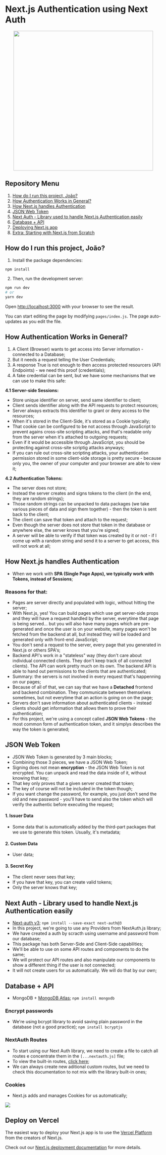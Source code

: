 # Next.js Authentication using Next Auth

<div align="center">
  <img src="https://raw.githubusercontent.com/joaolessab/next.js-authentication/main/repo-media/logo.png" width="450">
</div>

## Repository Menu
1. [How do I run this project, João?](https://github.com/joaolessab/next.js-authentication#how-do-i-run-this-project-jo%C3%A3o)
2. [How Authentication Works in General?](https://github.com/joaolessab/next.js-authentication#how-authentication-works-in-general)
3. [How Next.js handles Authentication](https://github.com/joaolessab/next.js-authentication#how-nextjs-handles-authentication)
4. [JSON Web Token](https://github.com/joaolessab/next.js-authentication#json-web-token)
5. [Next Auth - Library used to handle Next.js Authentication easily](https://github.com/joaolessab/next.js-authentication#next-auth---library-used-to-handle-nextjs-authentication-easily)
6. [Database + API](https://github.com/joaolessab/next.js-authentication#database--api)
7. [Deploying Next.js app](https://github.com/joaolessab/next.js-authentication#deploy-on-vercel)
8. [Extra: Starting with Next.js from Scratch](https://github.com/joaolessab/next.js-authentication)

## How do I run this project, João?
1. Install the package dependencies:
```bash
npm install
```

2. Then, run the development server:
```bash
npm run dev
# or
yarn dev
```

Open [http://localhost:3000](http://localhost:3000) with your browser to see the result.

You can start editing the page by modifying `pages/index.js`. The page auto-updates as you edit the file.

## How Authentication Works in General?
1. A Client (Browser) wants to get access into Server information - connected to a Database;
2. But it needs a request telling the User Credentials;
3. A response True is not enough to then access protected resourcers (API Endpoints) - we need this proof (credentials);
4. A fake credential can be sent, but we have some mechanisms that we can use to make this safe:

<b>4.1 Server-side Sessions:</b>
- Store unique identifier on server, send same identifier to client;
- Client sends identifier along with the API requests to protect resources;
- Server always extracts this identifier to grant or deny access to the resources;
- When it's stored in the Client-Side, it's stored as a Cookie typically;
- That cookie can be configured to be not access through JavaScript to prevent agains cross-site scripting attacks, and that's readable only from the server when it's attached to outgoing requests;
- Even if it would be accessible through JavaScript, you should be protecting against cross-site scriptig attacks anyways;
- If you can rule out cross-site scripting attacks, your authentication permission stored in some client-side storage is pretty secure - because only you, the owner of your computer and your browser are able to view it;

<b>4.2 Authentication Tokens:</b>
- The server does not store;
- Instead the server creates and signs tokens to the client (in the end, they are random strings);
- Those random strings can be unpacked to data packages (we take various pieces of data and sign them together) - then the token is sent back to the client;
- The client can save that token and attach to the request;
- Even though the server does not store that token in the database or anywhere else, the server knows that you're signed;
- A server will be able to verify if that token was created by it or not - if I come up with a random string and send it to a server to get access, this will not work at all;

## How Next.js handles Authentication
- When we work with **SPA (Single Page Apps), we typically work with Tokens, instead of Sessions**; 
### Reasons for that:
- Pages are server directly and populated with logic, without hitting the server;
- With Next.js, yes! You can build pages which use get server-side props and they will have a request handled by the server, everytime that page is being served... but you will also have many pages which are pre-generated and once the user is on your website, many pages won't be fetched from the backend at all, but instead they will be loaded and generated only with front-end JavaScript;
- You don't send a request to the server, every page that you generated in Next.js or others SPA's;
- Backend API's work in a "stateless" way (they don't care about individual connected clients. They don't keep track of all connected clients). The API can work pretty much on its own. The backend API is able to hand out permissions to the clients that are authenticated;
- Summary: the servers is not involved in every request that's happenning on our pages;
- Because of all of that, we can say that we have a **Detached** frontend and backend combination. They communicate between themselves sometimes, but not everytime that an action is going on on the page;
- Servers don't save information about authenticated clients - instead clients should get information that allows them to prove their authentication;
- For this project, we're using a concept called **JSON Web Tokens** - the most common form of authentication token, and it simplys describes the way the token is generated;

## JSON Web Token
- JSON Web Token is generated by 3 main blocks;
- Combining those 3 pieces, we have a JSON Web Token;
- Signing does not mean **encryption** - the JSON Web Token is not encrypted. You can unpack and read the data inside of it, without knowing that key;
- That key only proves that a given server created that token;
- The key of course will not be included in the token though;
- If you want change the password, for example, you just don't send the old and new password - you'll have to send also the token which will verify the authentic before executing the request;

#### 1. Issuer Data
- Some data that is automatically added by the third-part packages that we use to generate this token. Usually, it's metadata;

#### 2. Custom Data
- User data;

#### 3. Secret Key
- The client never sees that key;
- If you have that key, you can create valid tokens;
- Only the server knows that key;

## Next Auth - Library used to handle Next.js Authentication easily
- [Next-auth v3](https://next-auth.js.org/v3/getting-started/introduction);
`npm install --save-exact next-auth@3`
- In this project, we're going to use any Providers from NextAuth.js library;
- We have created a auth by scracth using username and password from our database;
- This package has both Server-Side and Client-Side capabilities;
- We'll be able to use on some API routes and components to do the same;
- We will protect our API routes and also manipulate our components to show a different thing if the user is not connected;
- It will not create users for us automatically. We will do that by our own;

## Database + API
- MongoDB + [MongoDB Atlas](https://www.mongodb.com/cloud/atlas/lp/try2);
`npm install mongodb`

### Encrypt passwords
- We're using bcrypt library to avoid saving plain password in the database (not a good practice);
`npm install bcryptjs`

### NextAuth Routes
- To start using our Next Auth library, we need to create a file to catch all routes e concentrate them in the `[...nextauth.js]` file;
- To view the built-in routes, [click here](https://next-auth.js.org/v3/getting-started/rest-api);
- We can always create new aditional custom routes, but we need to check this documentation to not mix with the library built-in ones;

### Cookies
- Next.js adds and manages Cookies for us automatically;
<img src="https://raw.githubusercontent.com/joaolessab/next.js-authentication/main/repo-media/screenshot_1.png">

## Deploy on Vercel

The easiest way to deploy your Next.js app is to use the [Vercel Platform](https://vercel.com/new?utm_medium=default-template&filter=next.js&utm_source=create-next-app&utm_campaign=create-next-app-readme) from the creators of Next.js.

Check out our [Next.js deployment documentation](https://nextjs.org/docs/deployment) for more details.